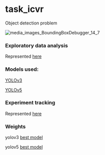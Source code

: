 # task_icvr
Object detection problem

![media_images_BoundingBoxDebugger_14_7](https://user-images.githubusercontent.com/86718504/195993893-c659dc00-8867-47c2-86ab-7bf2c1ae6b9d.png)

### Exploratory data analysis
Represented [here](https://wandb.ai/_bro/task_icvr/reports/Exploratory-data-analysis--VmlldzoyNzk3Njk4)
### Models used:
[YOLOv3](https://github.com/ultralytics/yolov3)

[YOLOv5](https://github.com/ultralytics/yolov5)

### Experiment tracking
Represented [here](https://wandb.ai/_bro/task_icvr?workspace=user-_bro)

### Weights
yolov3 [best model](https://api.wandb.ai/artifactsV2/gcp-us/_bro/QXJ0aWZhY3Q6MjI4NDQ2NjQ3/9d51b8354ca00e19b13146812661a38d?_gl=1*41oicf*_ga*MTU3NTczMTY3NS4xNjU5Mzk3Mjg3*_ga_JH1SJHJQXJ*MTY2NTg0NTkxOC40Ni4xLjE2NjU4NDc5MzQuMjkuMC4w)

yolov5 [best model](https://api.wandb.ai/artifactsV2/gcp-us/_bro/QXJ0aWZhY3Q6MjI4MTk4Mzk4/2e5443f7f5a7666d386801710481fc75?_gl=1*w80vo9*_ga*MTU3NTczMTY3NS4xNjU5Mzk3Mjg3*_ga_JH1SJHJQXJ*MTY2NTg0NTkxOC40Ni4xLjE2NjU4NDgwMzAuNDcuMC4w)
